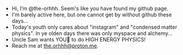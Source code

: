 - Hi, I’m @the-orhhh. Seem's like you have found my github page.
- I'm barely active here, but one cannot get by without github these days...
- Today's youth only cares about "instagram" and "condensed matter physics". In ye olden days there was only myspace and alchemy...
- Uncle Sam wants YOU🫵 to do HIGH ENERGY PHYSICS!
- Reach me at the.orhhh@proton.me.

<!---
the-orhhh/the-orhhh is a ✨ special ✨ repository because its `README.md` (this file) appears on your GitHub profile.
You can click the Preview link to take a look at your changes.
--->
